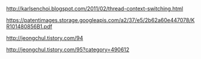 http://karlsenchoi.blogspot.com/2011/02/thread-context-switching.html

https://patentimages.storage.googleapis.com/a2/37/e5/2b62a60e447078/KR101480856B1.pdf

http://jeongchul.tistory.com/94

http://jeongchul.tistory.com/95?category=490612
